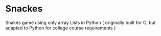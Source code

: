 # Snackes
Snakes game using only array Lists in Python ( originally built for C, but adapted to Python for college course requirements )
